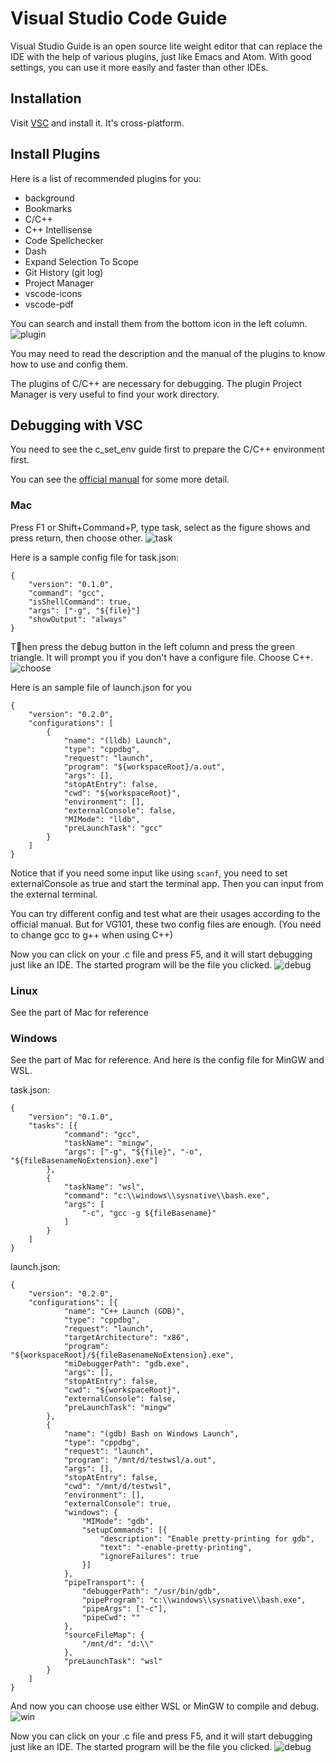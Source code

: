 # Visual Studio Code Guide

Visual Studio Guide is an open source lite weight editor that can replace the IDE with the help of various plugins, just like Emacs and Atom. With good settings, you can use it more easily and faster than other IDEs.

## Installation

Visit [VSC](https://code.visualstudio.com) and install it. It's cross-platform.

## Install Plugins

Here is a list of recommended plugins for you:
- background
- Bookmarks
- C/C++
- C++ Intellisense
- Code Spellchecker
- Dash
- Expand Selection To Scope
- Git History (git log)
- Project Manager
- vscode-icons
- vscode-pdf

You can search and install them from the bottom icon in the left column.![plugin](plugin.png)

You may need to read the description and the manual of the plugins to know how to use and config them.

The plugins of C/C++ are necessary for debugging. The plugin Project Manager is very useful to find your work directory.

## Debugging with VSC

You need to see the c_set_env guide first to prepare the C/C++ environment first.

You can see the [official manual](https://code.visualstudio.com/docs/editor/codebasics) for some more detail.

### Mac

Press F1 or Shift+Command+P, type task, select as the figure shows and press return, then choose other.
![task](task.png)

Here is a sample config file for task.json:
```
{
    "version": "0.1.0",
    "command": "gcc",
    "isShellCommand": true,
    "args": ["-g", "${file}"]
    "showOutput": "always"
}
```

Then press the debug button in the left column and press the green triangle. It will prompt you if you don't have a configure file. Choose C++.
![choose](choose.png)

Here is an sample file of launch.json for you
```
{
    "version": "0.2.0",
    "configurations": [
        {
            "name": "(lldb) Launch",
            "type": "cppdbg",
            "request": "launch",
            "program": "${workspaceRoot}/a.out",
            "args": [],
            "stopAtEntry": false,
            "cwd": "${workspaceRoot}",
            "environment": [],
            "externalConsole": false,
            "MIMode": "lldb",
            "preLaunchTask": "gcc"
        }
    ]
}
```

Notice that if you need some input like using ```scanf```, you need to set externalConsole as true and start the terminal app. Then you can input from the external terminal.

You can try different config and test what are their usages according to the official manual. But for VG101, these two config files are enough. (You need to change gcc to g++ when using C++)

Now you can click on your .c file and press F5, and it will start debugging just like an IDE. The started program will be the file you clicked.
![debug](debug.png)

### Linux

See the part of Mac for reference

### Windows

See the part of Mac for reference. And here is the config file for MinGW and WSL.

task.json:
```
{
    "version": "0.1.0",
    "tasks": [{
            "command": "gcc",
            "taskName": "mingw",
            "args": ["-g", "${file}", "-o", "${fileBasenameNoExtension}.exe"]
        },
        {
            "taskName": "wsl",
            "command": "c:\\windows\\sysnative\\bash.exe",
            "args": [
                "-c", "gcc -g ${fileBasename}"
            ]
        }
    ]
}
```

launch.json:
```
{
    "version": "0.2.0",
    "configurations": [{
            "name": "C++ Launch (GDB)",
            "type": "cppdbg",
            "request": "launch",
            "targetArchitecture": "x86",
            "program": "${workspaceRoot}/${fileBasenameNoExtension}.exe",
            "miDebuggerPath": "gdb.exe",
            "args": [],
            "stopAtEntry": false,
            "cwd": "${workspaceRoot}",
            "externalConsole": false,
            "preLaunchTask": "mingw"
        },
        {
            "name": "(gdb) Bash on Windows Launch",
            "type": "cppdbg",
            "request": "launch",
            "program": "/mnt/d/testwsl/a.out",
            "args": [],
            "stopAtEntry": false,
            "cwd": "/mnt/d/testwsl",
            "environment": [],
            "externalConsole": true,
            "windows": {
                "MIMode": "gdb",
                "setupCommands": [{
                    "description": "Enable pretty-printing for gdb",
                    "text": "-enable-pretty-printing",
                    "ignoreFailures": true
                }]
            },
            "pipeTransport": {
                "debuggerPath": "/usr/bin/gdb",
                "pipeProgram": "c:\\windows\\sysnative\\bash.exe",
                "pipeArgs": ["-c"],
                "pipeCwd": ""
            },
            "sourceFileMap": {
                "/mnt/d": "d:\\"
            },
            "preLaunchTask": "wsl"
        }
    ]
}
```

And now you can choose use either WSL or MinGW to compile and debug.
![win](win.png)

Now you can click on your .c file and press F5, and it will start debugging just like an IDE. The started program will be the file you clicked.
![debug](debug.png)